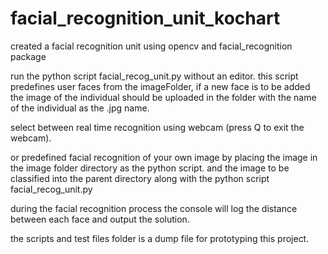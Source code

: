 # facial_recognition_unit_kochart
created a facial recognition unit using opencv and facial_recognition package

run the python script facial_recog_unit.py without an editor.
this script predefines user faces from the imageFolder,
if a new face is to be added the image of the individual should be uploaded in the folder with the name of the individual as the .jpg name.

select between real time recognition using webcam (press Q to exit the webcam).

or predefined facial recognition of your own image by placing the image in the image folder directory as the python script.
and the image to be classified into the parent directory along with the python script facial_recog_unit.py

during the facial recognition process the console will log the distance between each face and output the solution.

the scripts and test files folder is a dump file for prototyping this project.
